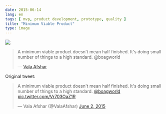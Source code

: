 ```yaml
---
date: 2015-06-14
lang: en
tags: [ mvp, product development, prototype, quality ]
title: "Minimum Viable Product"
type: image
---
```


[![](https://pbs.twimg.com/media/CEO987rWAAEsKia.jpg:large)](https://twitter.com/valaafshar/status/605538438817841152)

> A minimum viable product doesn't mean half finished. It's doing small
> number of things to a high standard. \@boagworld
>
> — [Vala
> Afshar](https://twitter.com/valaafshar/status/605538438817841152)

Original tweet:

> A minimum viable product doesn\'t mean half finished. It\'s doing
> small number of things to a high standard.
> [\@boagworld](https://twitter.com/boagworld)
> [pic.twitter.com/Vr703OaZ1R](http://t.co/Vr703OaZ1R)
>
> — Vala Afshar (@ValaAfshar) [June 2,
> 2015](https://twitter.com/ValaAfshar/status/605538438817841152)

